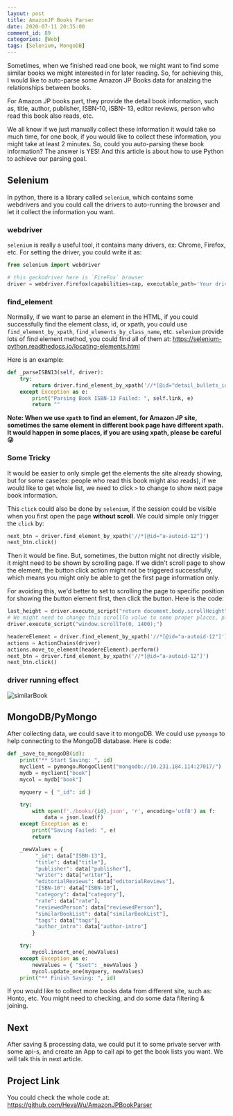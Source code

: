 ```yaml
---
layout: post
title: AmazonJP Books Parser
date: 2020-07-11 20:35:00
comment_id: 89
categories: [Web]
tags: [Selenium, MongoDB]
---
```


Sometimes, when we finished read one book, we might want to find some similar books we might interested in for later reading. So, for achieving this, I would like to auto-parse some Amazon JP Books data for analzing the relationships between books.

For Amazon JP books part, they provide the detail book information, such as, title, author, publisher, ISBN-10, iSBN- 13, editor reviews, person who read this book also reads, etc.

We all know if we just manually collect these information it would take so much time, for one book, if you would like to collect these information, you might take at least 2 minutes. So, could you auto-parsing these book information? The answer is YES! And this article is about how to use Python to achieve our parsing goal.

## Selenium

In python, there is a library called `selenium`, which contains some webdrivers and you could call the drivers to auto-running the browser and let it collect the information you want.

### webdriver

`selenium` is really a useful tool, it contains many drivers, ex: Chrome, Firefox, etc. For setting the driver, you could write it as:

```python
from selenium import webdriver

# this geckodriver here is `FireFox` browser
driver = webdriver.Firefox(capabilities=cap, executable_path='Your driver path ex:geckodriver')
```

### find_element

Normally, if we want to parse an element in the HTML, if you could successfully find the element class, id, or xpath, you could use `find_element_by_xpath`, `find_elements_by_class_name`, etc. `selenium` provide lots of find element method, you could find all of them at: <https://selenium-python.readthedocs.io/locating-elements.html>

Here is an example:

```python
def _parseISBN13(self, driver):
	try:
		return driver.find_element_by_xpath('//*[@id="detail_bullets_id"]/table/tbody/tr/td/div/ul/li[5]').text.split(':', 1)[1].strip().replace('-', '')
	except Exception as e:
		print("Parsing Book ISBN-13 Failed: ", self.link, e)
		return ""
```

**Note: When we use `xpath` to find an element, for Amazon JP site, sometimes the same element in different book page have different xpath. It would happen in some places, if you are using xpath, please be careful 😜**

### Some Tricky

It would be easier to only simple get the elements the site already showing, but for some case(ex: people who read this book might also reads), if we would like to get whole list, we need to click `>` to change to show next page book information.

This `click` could also be done by `selenium`, if the session could be visible when you first open the page **without scroll**. We could simple only trigger the `click` by:

```python
next_btn = driver.find_element_by_xpath('//*[@id="a-autoid-12"]')
next_btn.click()
```

Then it would be fine. But, sometimes, the button might not directly visible, it might need to be shown by scrolling page. If we didn't scroll page to show the element, the button click action might not be triggered successfully, which means you might only be able to get the first page information only.

For avoiding this, we'd better to set to scrolling the page to specific position for showing the button element first, then click the button. Here is the code:

```python
last_height = driver.execute_script("return document.body.scrollHeight")
# We might need to change this scrollTo value to some proper places, please test in your browser
driver.execute_script("window.scrollTo(0, 1400);")

headereElement = driver.find_element_by_xpath('//*[@id="a-autoid-12"]')
actions = ActionChains(driver)
actions.move_to_element(headereElement).perform()
next_btn = driver.find_element_by_xpath('//*[@id="a-autoid-12"]')
next_btn.click()
```

### driver running effect

![similarBook](/images/2020-07-11-AmazonJP-Books-Parser/similarBook.gif)

## MongoDB/PyMongo

After collecting data, we could save it to mongoDB. We could use `pymongo` to help connecting to the MongoDB database. Here is code:

```python
def _save_to_mongoDB(id):
    print("** Start Saving: ", id)
    myclient = pymongo.MongoClient("mongodb://10.231.184.114:27017/")
    mydb = myclient["book"]
    mycol = mydb["book"]

    myquery = { "_id": id }

    try:
        with open(f'./books/{id}.json', 'r', encoding='utf8') as f:
            data = json.load(f)
    except Exception as e:
        print("Saving Failed: ", e)
        return

    _newValues = {
         "_id": data["ISBN-13"],
         "title": data["title"],
         "publisher": data["publisher"],
         "writer": data["writer"],
         "editorialReviews": data["editorialReviews"],
         "ISBN-10": data["ISBN-10"],
         "category": data["category"],
         "rate": data["rate"],
         "reviewedPerson": data["reviewedPerson"],
         "similarBookList": data["similarBookList"],
         "tags": data["tags"],
         "author_intro": data["author-intro"]
        }

    try:
        mycol.insert_one(_newValues)
    except Exception as e:
        newValues = { "$set": _newValues }
        mycol.update_one(myquery, newValues)
    print("** Finish Saving: ", id)
```

If you would like to collect more books data from different site, such as: Honto, etc. You might need to checking, and do some data filtering & joining.

## Next

After saving & processing data, we could put it to some private server with some api-s, and create an App to call api to get the book lists you want. We will talk this in next article.

## Project Link

You could check the whole code at: <https://github.com/HevaWu/AmazonJPBookParser>
